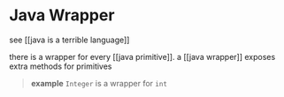 # Java Wrapper

see [[java is a terrible language]]

there is a wrapper for every [[java primitive]]. a [[java wrapper]] exposes extra methods for primitives

> **example** `Integer` is a wrapper for `int`
